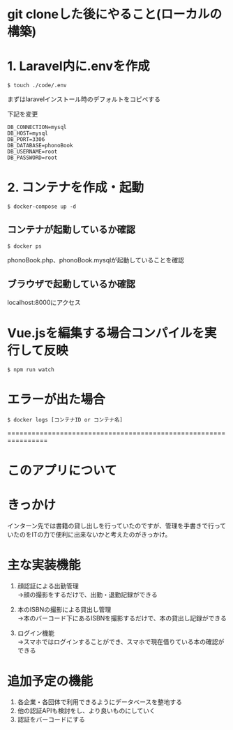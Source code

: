 # git cloneした後にやること(ローカルの構築)

# 1. Laravel内に.envを作成
    $ touch ./code/.env
まずはlaravelインストール時のデフォルトをコピペする

下記を変更
```:
DB_CONNECTION=mysql
DB_HOST=mysql
DB_PORT=3306
DB_DATABASE=phonoBook
DB_USERNAME=root
DB_PASSWORD=root
```

# 2. コンテナを作成・起動
    $ docker-compose up -d

## コンテナが起動しているか確認
    $ docker ps
phonoBook.php、phonoBook.mysqlが起動していることを確認

## ブラウザで起動しているか確認
localhost:8000にアクセス

# Vue.jsを編集する場合コンパイルを実行して反映
    $ npm run watch

# エラーが出た場合
    $ docker logs [コンテナID or コンテナ名]

================================================================

# このアプリについて

# きっかけ
インターン先では書籍の貸し出しを行っていたのですが、管理を手書きで行っていたのをITの力で便利に出来ないかと考えたのがきっかけ。

# 主な実装機能

1. 顔認証による出勤管理<br>
→顔の撮影をするだけで、出勤・退勤記録ができる

2. 本のISBNの撮影による貸出し管理<br>
→本のバーコード下にあるISBNを撮影するだけで、本の貸出し記録ができる

3. ログイン機能<br>
→スマホではログインすることができ、スマホで現在借りている本の確認ができる


# 追加予定の機能

1. 各企業・各団体で利用できるようにデータベースを整地する
2. 他の認証APIも検討をし、より良いものにしていく
3. 認証をバーコードにする



























